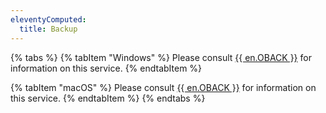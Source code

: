 ```yaml
---
eleventyComputed:
  title: Backup
---
```

{% tabs %}
{% tabItem "Windows" %}
Please consult [{{ en.OBACK }}](/cloud/rdm-online-services/online-backup/) for information on this service.
{% endtabItem %}

{% tabItem "macOS" %}
Please consult [{{ en.OBACK }}](/cloud/rdm-online-services/online-backup/) for information on this service.
{% endtabItem %}
{% endtabs %}